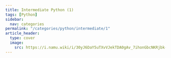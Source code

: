```yaml
---
title: Intermediate Python (1)
tags: [Python]
sidebar:
  nav: categories
permalink: "/categories/python/intermediate/1"
article_header:
  type: cover
  image:
    src: https://i.namu.wiki/i/30yJ6DaY5uTXvVJekTDA0gAv_7ihonGbcNKRjbk-eKIjAZlJMk9Fe9bXz8LL1Tom0ZovoqOSGPPWN6fPeiQ0j7iHhroE8t748kGpA8hKuD77YHxPrWEpiQyFnWhNcEoz-NTqxHCfdwZAg2eNlNBwWw.svg
---
```


<!--more-->
